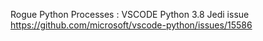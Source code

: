 Rogue Python Processes : VSCODE Python 3.8 Jedi issue
https://github.com/microsoft/vscode-python/issues/15586


